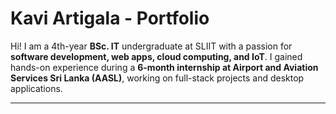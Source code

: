 # Kavi Artigala - Portfolio

Hi! I am a 4th-year **BSc. IT** undergraduate at SLIIT with a passion for **software development, web apps, cloud computing, and IoT**. I gained hands-on experience during a **6-month internship at Airport and Aviation Services Sri Lanka (AASL)**, working on full-stack projects and desktop applications.

---
